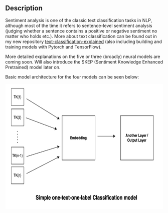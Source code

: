## Description

Sentiment analysis is one of the classic text classification tasks in NLP, although most of the time it refers to sentence-level sentiment analysis (judging whether a sentence contains a positive or negative sentiment no matter who holds etc.). More about text classification can be found out in my new repository [text-classification-explained](https://github.com/jaaack-wang/text-classification-explained) (also including building and training models with Pytorch and TensorFlow).

More detailed explanations on the five or three (broadly) neural models are coming soon. Will also introduce the SKEP (Sentiment Knowledge Enhanced Pretrained) model later on.

Basic model architecture for the four models  can be seen below:

<p align='center'>
 <img align="center" width='750' height='400' src="./imgs/one_text_one_label_clf.png">
</p>


